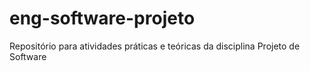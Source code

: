 # eng-software-projeto
Repositório para atividades práticas e teóricas da disciplina Projeto de Software
